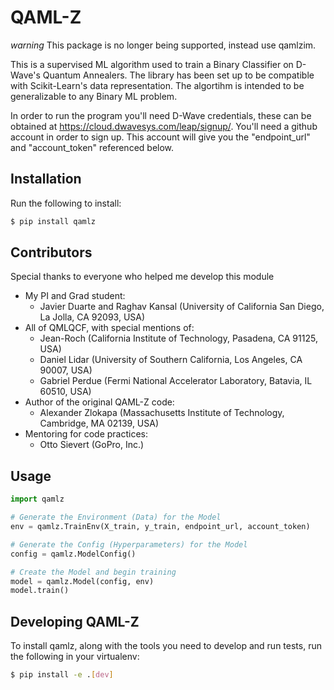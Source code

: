 # QAML-Z
*warning* This package is no longer being supported, instead use qamlzim. 

This is a supervised ML algorithm used to train a Binary Classifier on D-Wave's Quantum Annealers. The library has been set up to be compatible with Scikit-Learn's data representation. The algortihm is intended to be generalizable to any Binary ML problem.

In order to run the program you'll need D-Wave credentials, these can be obtained at https://cloud.dwavesys.com/leap/signup/. You'll need a github account in order to sign up. This account will give you the "endpoint_url" and "account_token" referenced below.

## Installation
Run the following to install:
```bash
$ pip install qamlz
```

## Contributors
Special thanks to everyone who helped me develop this module
- My PI and Grad student:
    - Javier Duarte and Raghav Kansal (University of California San Diego, La Jolla, CA 92093, USA)
- All of QMLQCF, with special mentions of:
    - Jean-Roch (California Institute of Technology, Pasadena, CA 91125, USA)
    - Daniel Lidar (University of Southern California, Los Angeles, CA 90007, USA)
    - Gabriel Perdue (Fermi National Accelerator Laboratory, Batavia, IL 60510, USA)
- Author of the original QAML-Z code:
    - Alexander Zlokapa (Massachusetts Institute of Technology, Cambridge, MA 02139, USA)
- Mentoring for code practices:
    - Otto Sievert (GoPro, Inc.)

## Usage
```python
import qamlz

# Generate the Environment (Data) for the Model
env = qamlz.TrainEnv(X_train, y_train, endpoint_url, account_token)

# Generate the Config (Hyperparameters) for the Model
config = qamlz.ModelConfig()

# Create the Model and begin training
model = qamlz.Model(config, env)
model.train()
```

## Developing QAML-Z
To install qamlz, along with the tools you need to develop and run tests, run the following in your virtualenv:
```bash
$ pip install -e .[dev]
```